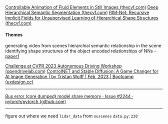[Controllable Animation of Fluid Elements in Still Images (thecvf.com)](https://openaccess.thecvf.com/content/CVPR2022/papers/Mahapatra_Controllable_Animation_of_Fluid_Elements_in_Still_Images_CVPR_2022_paper.pdf)
[Deep Hierarchical Semantic Segmentation (thecvf.com)](https://openaccess.thecvf.com/content/CVPR2022/papers/Li_Deep_Hierarchical_Semantic_Segmentation_CVPR_2022_paper.pdf)
[RIM-Net: Recursive Implicit Fields for Unsupervised Learning of Hierarchical Shape Structures (thecvf.com)](https://openaccess.thecvf.com/content/CVPR2022/papers/Niu_RIM-Net_Recursive_Implicit_Fields_for_Unsupervised_Learning_of_Hierarchical_Shape_CVPR_2022_paper.pdf)

#### Themes 
generating video from scenes
hierarchial semantic relationship in the scene
identifying shape structures of the object
encoded relationships of NNs - [paper1](https://openaccess.thecvf.com/content/CVPR2022/papers/Niu_RIM-Net_Recursive_Implicit_Fields_for_Unsupervised_Learning_of_Hierarchical_Shape_CVPR_2022_paper.pdf)


[Challenge at CVPR 2023 Autonomous Driving Workshop (opendrivelab.com)](https://opendrivelab.com/AD23Challenge.html#Track3)
[ControlNET and Stable Diffusion: A Game Changer for AI Image Generation | by Tristan Wolff | Feb, 2023 | Bootcamp (uxdesign.cc)](https://bootcamp.uxdesign.cc/controlnet-and-stable-diffusion-a-game-changer-for-ai-image-generation-83555cb942fc)




---
[Bus error (core dumped) model share memory · Issue #2244 · pytorch/pytorch (github.com)](https://github.com/pytorch/pytorch/issues/2244)


---

figure out where we need `lidar_data` from `nuscenes` `data.py:220`